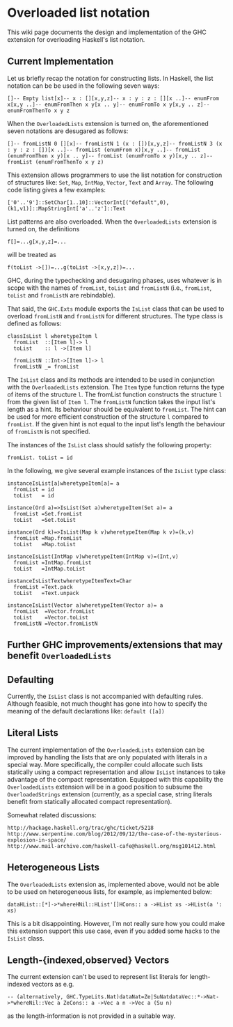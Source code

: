 # Overloaded list notation


This wiki page documents the design and
implementation of the GHC extension for overloading Haskell's list notation.

## Current Implementation


Let us briefly recap the notation for constructing lists. In Haskell, the list
notation can be be used in the following seven ways:

```
[]-- Empty list[x]-- x : [][x,y,z]-- x : y : z : [][x ..]-- enumFrom x[x,y ..]-- enumFromThen x y[x .. y]-- enumFromTo x y[x,y .. z]-- enumFromThenTo x y z
```


When the `OverloadedLists` extension is turned on, the aforementioned seven
notations are desugared as follows:

```
[]-- fromListN 0 [][x]-- fromListN 1 (x : [])[x,y,z]-- fromListN 3 (x : y : z : [])[x ..]-- fromList (enumFrom x)[x,y ..]-- fromList (enumFromThen x y)[x .. y]-- fromList (enumFromTo x y)[x,y .. z]-- fromList (enumFromThenTo x y z)
```


This extension allows programmers to use the list notation for construction of
structures like: `Set`, `Map`, `IntMap`, `Vector`, `Text`
and `Array`. The following code listing gives a few examples:

```
['0'..'9']::SetChar[1..10]::VectorInt[("default",0),(k1,v1)]::MapStringInt['a'..'z']::Text
```


List patterns are also overloaded. When the `OverloadedLists` extension is turned on, the
definitions

```
f[]=...g[x,y,z]=...
```


will be treated as

```
f(toList ->[])=...g(toList ->[x,y,z])=...
```


GHC, during the typechecking and desugaring phases, uses whatever is in scope
with the names of `fromList`, `toList` and `fromListN` (i.e., `fromList`, `toList` and
`fromListN` are rebindable).


That said, the `GHC.Exts` module exports the `IsList` class that can
be used to overload `fromListN` and `fromListN` for different
structures. The type class is defined as follows:

```
classIsList l wheretypeItem l
  fromList  ::[Item l]-> l
  toList    :: l ->[Item l]

  fromListN ::Int->[Item l]-> l
  fromListN _= fromList  
```


The `IsList` class and its methods are intended to be used in
conjunction with the `OverloadedLists` extension. The `Item` type
function returns the type of items of the structure `l`. The fromList
function constructs the structure `l` from the given list of `Item l`.
The `fromListN` function takes the input list's length as a hint. Its
behaviour should be equivalent to `fromList`. The hint can be used for
more efficient construction of the structure `l` compared to
`fromList`. If the given hint is not equal to the input list's length the
behaviour of `fromListN` is not specified.


The instances of the `IsList` class should satisfy the following
property:

```
fromList. toList = id
```


In the following, we give several example instances of the `IsList` type
class:

```
instanceIsList[a]wheretypeItem[a]= a
  fromList = id
  toList   = id

instance(Ord a)=>IsList(Set a)wheretypeItem(Set a)= a
  fromList =Set.fromList
  toList   =Set.toList

instance(Ord k)=>IsList(Map k v)wheretypeItem(Map k v)=(k,v)
  fromList =Map.fromList
  toList   =Map.toList

instanceIsList(IntMap v)wheretypeItem(IntMap v)=(Int,v)
  fromList =IntMap.fromList
  toList   =IntMap.toList

instanceIsListTextwheretypeItemText=Char
  fromList =Text.pack
  toList   =Text.unpack

instanceIsList(Vector a)wheretypeItem(Vector a)= a
  fromList  =Vector.fromList
  toList    =Vector.toList
  fromListN =Vector.fromListN

```

## Further GHC improvements/extensions that may benefit `OverloadedLists`

## Defaulting


Currently, the `IsList` class is not accompanied with defaulting rules.
Although feasible, not much thought has gone into how to specify the meaning
of the default declarations like: `default ([a])`

## Literal Lists


The current implementation of the `OverloadedLists` extension can be
improved by handling the lists that are only populated with literals in a
special way. More specifically, the compiler could allocate such lists
statically using a compact representation and allow `IsList` instances
to take advantage of the compact representation. Equipped with this capability
the `OverloadedLists` extension will be in a good position to subsume the
`OverloadedStrings` extension (currently, as a special case, string
literals benefit from statically allocated compact representation).


Somewhat related discussions:

```wiki
http://hackage.haskell.org/trac/ghc/ticket/5218
http://www.serpentine.com/blog/2012/09/12/the-case-of-the-mysterious-explosion-in-space/
http://www.mail-archive.com/haskell-cafe@haskell.org/msg101412.html
```

## Heterogeneous Lists


The `OverloadedLists` extension as, implemented above, would not be able to be used on heterogeneous lists, for example, as implemented below:

```
dataHList::[*]->*whereHNil::HList'[]HCons:: a ->HList xs ->HList(a ': xs)
```


This is a bit disappointing. However, I'm not really sure how you could make this extension support this use case, even if you added some hacks to the `IsList` class.

## Length-{indexed,observed} Vectors


The current extension can't be used to represent list literals for length-indexed vectors as e.g.

```
-- (alternatively, GHC.TypeLits.Nat)dataNat=Ze|SuNatdataVec::*->Nat->*whereNil::Vec a ZeCons:: a ->Vec a n ->Vec a (Su n)
```


as the length-information is not provided in a suitable way.
